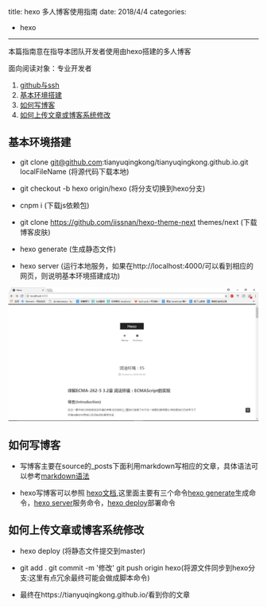 title: hexo 多人博客使用指南
date: 2018/4/4
categories:
- hexo
---
本篇指南意在指导本团队开发者使用由hexo搭建的多人博客

面向阅读对象：专业开发者

1. [github与ssh](#github_ssh)
2. [基本环境搭建](#base)
3. [如何写博客](#write)
4. [如何上传文章或博客系统修改](#upload)


<!--more-->

## <span id="base">基本环境搭建</span>

* git clone git@github.com:tianyuqingkong/tianyuqingkong.github.io.git localFileName (将源代码下载本地)

* git checkout -b hexo origin/hexo (将分支切换到hexo分支)

* cnpm i (下载js依赖包)

* git clone https://github.com/iissnan/hexo-theme-next themes/next (下载博客皮肤)

* hexo generate (生成静态文件)

* hexo server (运行本地服务，如果在http://localhost:4000/可以看到相应的网页，则说明基本环境搭建成功)

![base](hexo多人博客使用指南/base.png)


## <span id="write">如何写博客</span>

* 写博客主要在source的_posts下面利用markdown写相应的文章，具体语法可以参考[markdown语法](https://www.jianshu.com/p/b03a8d7b1719)

* hexo写博客可以参照 [hexo文档](https://hexo.io/zh-cn/docs/),这里面主要有三个命令[hexo generate](https://hexo.io/zh-cn/docs/generating.html)生成命令，[hexo server](https://hexo.io/zh-cn/docs/server.html)服务命令，[hexo deploy](https://hexo.io/zh-cn/docs/deployment.html)部署命令


## <span id="upload">如何上传文章或博客系统修改</span>

* hexo deploy (将静态文件提交到master)

* git add .   git commit -m '修改' git push origin hexo(将源文件同步到hexo分支:这里有点冗余最终可能会做成脚本命令)

* 最终在https://tianyuqingkong.github.io/看到你的文章
